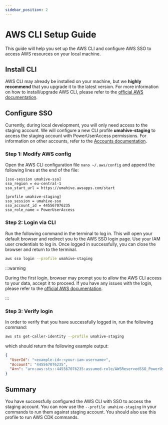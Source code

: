 ```yaml
---
sidebar_position: 2
---
```


# AWS CLI Setup Guide

This guide will help you set up the AWS CLI and configure AWS SSO to access AWS resources on your local machine.

## Install CLI

AWS CLI may already be installed on your machine, but we **highly recommend** that you upgrade it to the latest version.
For more information on how to install/upgrade AWS CLI, please refer to
the [official AWS documentation](https://docs.aws.amazon.com/cli/latest/userguide/getting-started-install.html).

## Configure SSO

Currently, during local development, you will only need access to the staging account. We will configure a new CLI
profile **umahive-staging** to access the staging account with PowerUserAccess permissions. For information on other
accounts, refer to the [Accounts documentation](./organization#accounts).

### Step 1: Modify AWS config

Open the AWS CLI configuration file `nano ~/.aws/config` and append the following lines at the end of the file:

```mdx title="~/.aws/config"
[sso-session umahive-sso]
sso_region = eu-central-1
sso_start_url = https://umahive.awsapps.com/start

[profile umahive-staging]
sso_session = umahive-sso
sso_account_id = 445567076235
sso_role_name = PowerUserAccess
```

### Step 2: Login via CLI

Run the following command in the terminal to log in. This will open your default browser and redirect you to the AWS SSO
login page. Use your IAM user credentials to log in. Once logged in successfully, you can close the browser and return
to the terminal.

```bash
aws sso login --profile umahive-staging
```

:::warning

During the first login, browser may prompt you to allow the AWS CLI access to your data, accept it to proceed. If you
have any issues with the login, please refer to
the [official AWS documentation](https://docs.aws.amazon.com/cli/latest/userguide/cli-configure-sso.html#cli-configure-sso-login).

:::

### Step 3: Verify login

In order to verify that you have successfully logged in, run the following command:

```bash
aws sts get-caller-identity --profile umahive-staging
```

which should return the following example output:

```json
{
  "UserId": "<example-id>:<your-iam-username>",
  "Account": "445567076235",
  "Arn": "arn:aws:sts::445567076235:assumed-role/AWSReservedSSO_PowerUserAccess_6d65bc367474cc62/<your-iam-username>"
}
```

## Summary

You have successfully configured the AWS CLI with SSO to access the staging account. You can now use the
`--profile umahive-staging` in your commands to run them against staging account. You should also use this profile
to run AWS CDK commands.  
